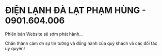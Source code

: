 # ĐIỆN LẠNH ĐÀ LẠT PHẠM HÙNG - 0901.604.006
Phiên bản Website sẽ sớm phát hành...


Chân thành cảm ơn sự tin tưởng và đồng hành của quý khách và các đối tác uỷ quyền!

